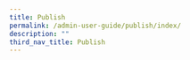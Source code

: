 ```yaml
---
title: Publish
permalink: /admin-user-guide/publish/index/
description: ""
third_nav_title: Publish
---
```

